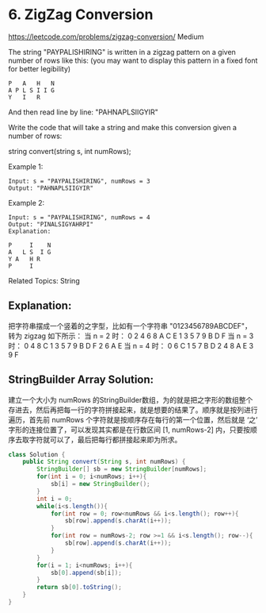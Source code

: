 # 6. ZigZag Conversion
<https://leetcode.com/problems/zigzag-conversion/>
Medium

The string "PAYPALISHIRING" is written in a zigzag pattern on a given number of rows like this: (you may want to display this pattern in a fixed font for better legibility)

    P   A   H   N
    A P L S I I G
    Y   I   R

And then read line by line: "PAHNAPLSIIGYIR"

Write the code that will take a string and make this conversion given a number of rows:

string convert(string s, int numRows);

Example 1:

    Input: s = "PAYPALISHIRING", numRows = 3
    Output: "PAHNAPLSIIGYIR"

Example 2:

    Input: s = "PAYPALISHIRING", numRows = 4
    Output: "PINALSIGYAHRPI"
    Explanation:

    P     I    N
    A   L S  I G
    Y A   H R
    P     I

Related Topics: String

## Explanation:
把字符串摆成一个竖着的之字型，比如有一个字符串 "0123456789ABCDEF"，转为 zigzag 如下所示：
当 n = 2 时：
    0 2 4 6 8 A C E
    1 3 5 7 9 B D F
当 n = 3 时：
    0   4    8     C
    1 3 5 7 9 B D F
    2    6   A     E
当 n = 4 时：
    0     6     C
    1   5 7   B D
    2 4   8 A   E
    3     9     F

## StringBuilder Array Solution: 
建立一个大小为 numRows 的StringBuilder数组，为的就是把之字形的数组整个存进去，然后再把每一行的字符拼接起来，就是想要的结果了。顺序就是按列进行遍历，首先前 numRows 个字符就是按顺序存在每行的第一个位置，然后就是 ‘之’ 字形的连接位置了，可以发现其实都是在行数区间 [1, numRows-2] 内，只要按顺序去取字符就可以了，最后把每行都拼接起来即为所求。

```java
class Solution {
    public String convert(String s, int numRows) {
        StringBuilder[] sb = new StringBuilder[numRows];
        for(int i = 0; i<numRows; i++){
            sb[i] = new StringBuilder();
        }
        int i = 0;
        while(i<s.length()){
            for(int row = 0; row<numRows && i<s.length(); row++){
                sb[row].append(s.charAt(i++));
            }
            for(int row = numRows-2; row >=1 && i<s.length(); row--){
                sb[row].append(s.charAt(i++));
            }
        }
        for(i = 1; i<numRows; i++){
            sb[0].append(sb[i]);
        }
        return sb[0].toString();
    }
}
```